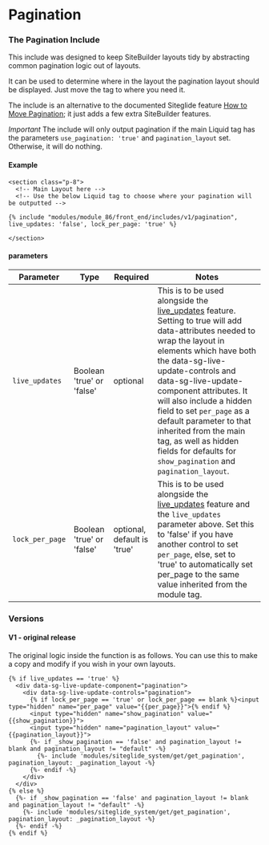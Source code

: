 # Pagination

### The Pagination Include <a href="#the-pagination-include" id="the-pagination-include"></a>

This include was designed to keep SiteBuilder layouts tidy by abstracting common pagination logic out of layouts.

It can be used to determine where in the layout the pagination layout should be displayed. Just move the tag to where you need it.

The include is an alternative to the documented Siteglide feature [How to Move Pagination](../../../miscellaneous/system-features/why-pagination.md#how-to-move-pagination-controls); it just adds a few extra SiteBuilder features.

_Important_ The include will only output pagination if the main Liquid tag has the parameters `use_pagination: 'true'` and `pagination_layout` set. Otherwise, it will do nothing.

#### Example <a href="#example" id="example"></a>

```liquid
<section class="p-8">
  <!-- Main Layout here -->
  <!-- Use the below Liquid tag to choose where your pagination will be outputted -->
  
{% include "modules/module_86/front_end/includes/v1/pagination", live_updates: 'false', lock_per_page: 'true' %}

</section>

```

#### parameters <a href="#parameters" id="parameters"></a>

| Parameter       | Type                      | Required                    | Notes                                                                                                                                                                                                                                                                                                                                                                                                                                                                |
| --------------- | ------------------------- | --------------------------- | -------------------------------------------------------------------------------------------------------------------------------------------------------------------------------------------------------------------------------------------------------------------------------------------------------------------------------------------------------------------------------------------------------------------------------------------------------------------- |
| `live_updates`  | Boolean 'true' or 'false' | optional                    | This is to be used alongside the [live\_updates](../live-updates-api/) feature. Setting to true will add data-attributes needed to wrap the layout in elements which have both the data-sg-live-update-controls and data-sg-live-update-component attributes. It will also include a hidden field to set `per_page` as a default parameter to that inherited from the main tag, as well as hidden fields for defaults for `show_pagination` and `pagination_layout`. |
| `lock_per_page` | Boolean 'true' or 'false' | optional, default is 'true' | This is to be used alongside the [live\_updates](../live-updates-api/) feature and the `live_updates` parameter above. Set this to 'false' if you have another control to set `per_page`, else, set to 'true' to automatically set per\_page to the same value inherited from the module tag.                                                                                                                                                                        |

### Versions <a href="#versions" id="versions"></a>

#### V1 - original release <a href="#v1-original-release" id="v1-original-release"></a>

The original logic inside the function is as follows. You can use this to make a copy and modify if you wish in your own layouts.

```liquid
{% if live_updates == 'true' %}
  <div data-sg-live-update-component="pagination">
    <div data-sg-live-update-controls="pagination">
      {% if lock_per_page == 'true' or lock_per_page == blank %}<input type="hidden" name="per_page" value="{{per_page}}">{% endif %}
      <input type="hidden" name="show_pagination" value="{{show_pagination}}">
      <input type="hidden" name="pagination_layout" value="{{pagination_layout}}">
      {%- if _show_pagination == 'false' and pagination_layout != blank and pagination_layout != "default" -%}
        {%- include 'modules/siteglide_system/get/get_pagination', pagination_layout: _pagination_layout -%}
      {%- endif -%}
    </div>
  </div>
{% else %}
  {%- if _show_pagination == 'false' and pagination_layout != blank and pagination_layout != "default" -%}
    {%- include 'modules/siteglide_system/get/get_pagination', pagination_layout: _pagination_layout -%}
  {%- endif -%}
{% endif %}
```
